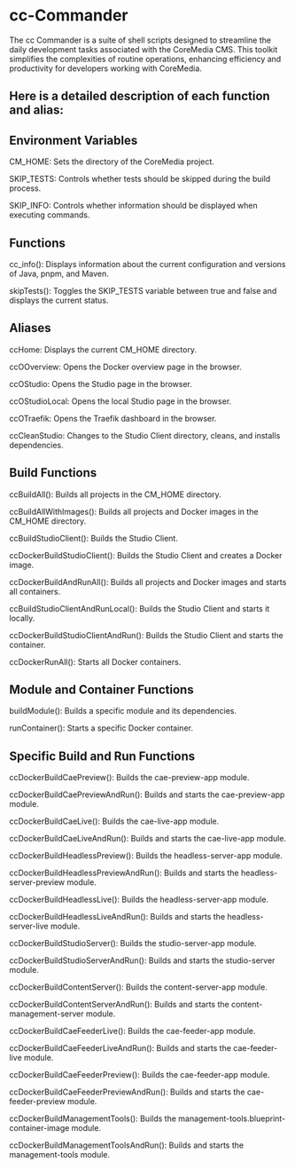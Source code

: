 # cc-Commander
The cc Commander is a suite of shell scripts designed to streamline the daily development tasks associated with the CoreMedia CMS. This toolkit simplifies the complexities of routine operations, enhancing efficiency and productivity for developers working with CoreMedia.

## Here is a detailed description of each function and alias:

## Environment Variables
CM_HOME: Sets the directory of the CoreMedia project.

SKIP_TESTS: Controls whether tests should be skipped during the build process.

SKIP_INFO: Controls whether information should be displayed when executing commands.


## Functions
cc_info(): Displays information about the current configuration and versions of Java, pnpm, and Maven.

skipTests(): Toggles the SKIP_TESTS variable between true and false and displays the current status.


## Aliases
ccHome: Displays the current CM_HOME directory.

ccOOverview: Opens the Docker overview page in the browser.

ccOStudio: Opens the Studio page in the browser.

ccOStudioLocal: Opens the local Studio page in the browser.

ccOTraefik: Opens the Traefik dashboard in the browser.

ccCleanStudio: Changes to the Studio Client directory, cleans, and installs dependencies.


## Build Functions
ccBuildAll(): Builds all projects in the CM_HOME directory.

ccBuildAllWithImages(): Builds all projects and Docker images in the CM_HOME directory.

ccBuildStudioClient(): Builds the Studio Client.

ccDockerBuildStudioClient(): Builds the Studio Client and creates a Docker image.

ccDockerBuildAndRunAll(): Builds all projects and Docker images and starts all containers.

ccBuildStudioClientAndRunLocal(): Builds the Studio Client and starts it locally.

ccDockerBuildStudioClientAndRun(): Builds the Studio Client and starts the container.

ccDockerRunAll(): Starts all Docker containers.


## Module and Container Functions
buildModule(): Builds a specific module and its dependencies.

runContainer(): Starts a specific Docker container.


## Specific Build and Run Functions
ccDockerBuildCaePreview(): Builds the cae-preview-app module.

ccDockerBuildCaePreviewAndRun(): Builds and starts the cae-preview-app module.

ccDockerBuildCaeLive(): Builds the cae-live-app module.

ccDockerBuildCaeLiveAndRun(): Builds and starts the cae-live-app module.

ccDockerBuildHeadlessPreview(): Builds the headless-server-app module.

ccDockerBuildHeadlessPreviewAndRun(): Builds and starts the headless-server-preview module.

ccDockerBuildHeadlessLive(): Builds the headless-server-app module.

ccDockerBuildHeadlessLiveAndRun(): Builds and starts the headless-server-live module.

ccDockerBuildStudioServer(): Builds the studio-server-app module.

ccDockerBuildStudioServerAndRun(): Builds and starts the studio-server module.

ccDockerBuildContentServer(): Builds the content-server-app module.

ccDockerBuildContentServerAndRun(): Builds and starts the content-management-server module.

ccDockerBuildCaeFeederLive(): Builds the cae-feeder-app module.

ccDockerBuildCaeFeederLiveAndRun(): Builds and starts the cae-feeder-live module.

ccDockerBuildCaeFeederPreview(): Builds the cae-feeder-app module.

ccDockerBuildCaeFeederPreviewAndRun(): Builds and starts the cae-feeder-preview module.

ccDockerBuildManagementTools(): Builds the management-tools.blueprint-container-image module.

ccDockerBuildManagementToolsAndRun(): Builds and starts the management-tools module.
